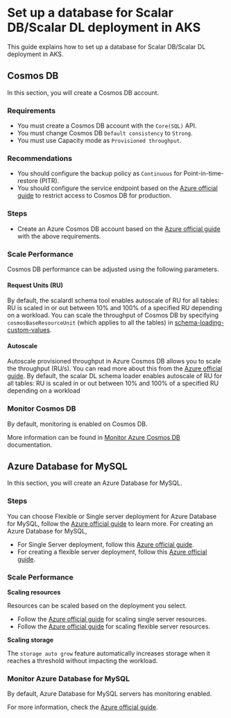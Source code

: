# Set up a database for Scalar DB/Scalar DL deployment in AKS

This guide explains how to set up a database for Scalar DB/Scalar DL deployment in AKS.

## Cosmos DB

In this section, you will create a Cosmos DB account.

### Requirements

* You must create a Cosmos DB account with the `Core(SQL)` API.
* You must change Cosmos DB `Default consistency` to `Strong`.
* You must use Capacity mode as `Provisioned throughput`.

### Recommendations

* You should configure the backup policy as `Continuous` for Point-in-time-restore (PITR).
* You should configure the service endpoint based on the [Azure official guide](https://docs.microsoft.com/en-us/azure/cosmos-db/how-to-configure-vnet-service-endpoint) to restrict access to Cosmos DB for production.

### Steps

* Create an Azure Cosmos DB account based on the [Azure official guide](https://docs.microsoft.com/en-us/azure/cosmos-db/create-cosmosdb-resources-portal#create-an-azure-cosmos-db-account) with the above requirements.

### Scale Performance

Cosmos DB performance can be adjusted using the following parameters.

#### Request Units (RU)

By default, the scalardl schema tool enables autoscale of RU for all tables: RU is scaled in or out between 10% and 100% of a specified RU depending on a workload.
You can scale the throughput of Cosmos DB by specifying `cosmosBaseResourceUnit` (which applies to all the tables) in [schema-loading-custom-values](https://github.com/scalar-labs/scalar-kubernetes/blob/master/conf/schema-loading-custom-values.yaml).


#### Autoscale

Autoscale provisioned throughput in Azure Cosmos DB allows you to scale the throughput (RU/s).
You can read more about this from the [Azure official guide](https://docs.microsoft.com/en-us/azure/cosmos-db/provision-throughput-autoscale).
By default, the scalar DL schema loader enables autoscale of RU for all tables: RU is scaled in or out between 10% and 100% of a specified RU depending on a workload

### Monitor Cosmos DB

By default, monitoring is enabled on Cosmos DB.

More information can be found in [Monitor Azure Cosmos DB](https://docs.microsoft.com/en-us/azure/cosmos-db/monitor-cosmos-db) documentation.

## Azure Database for MySQL

In this section, you will create an Azure Database for MySQL.

### Steps
You can choose Flexible or Single server deployment for Azure Database for MySQL, follow the [Azure official guide](https://docs.microsoft.com/en-us/azure/mysql/select-right-deployment-type) to learn more.
For creating an Azure Database for MySQL, 
* For Single Server deployment, follow this [Azure official guide](https://docs.microsoft.com/en-us/azure/mysql/quickstart-create-mysql-server-database-using-azure-portal).
* For creating a flexible server deployment, follow this [Azure official guide](https://docs.microsoft.com/en-us/azure/mysql/flexible-server/quickstart-create-server-portal).

### Scale Performance

**Scaling resources**

Resources can be scaled based on the deployment you select.
* Follow the [Azure official guide](https://docs.microsoft.com/en-gb/azure/mysql/concepts-pricing-tiers#scale-resources) for scaling single server resources.
* Follow the [Azure official guide](https://docs.microsoft.com/en-gb/azure/mysql/flexible-server/concepts-compute-storage#scale-resources) for scaling flexible server resources.

**Scaling storage**

The `storage auto grow` feature automatically increases storage when it reaches a threshold without impacting the workload.

### Monitor Azure Database for MySQL

By default, Azure Database for MySQL servers has monitoring enabled.

For more information, check the [Azure official guide](https://docs.microsoft.com/en-us/azure/mysql/concepts-monitoring).
